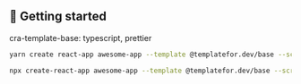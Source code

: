 ## 🚀 Getting started

cra-template-base: typescript, prettier

```bash
yarn create react-app awesome-app --template @templatefor.dev/base --scripts-version @templatefor.dev/react-scripts
```

```bash
npx create-react-app awesome-app --template @templatefor.dev/base --scripts-version @templatefor.dev/react-scripts
```
